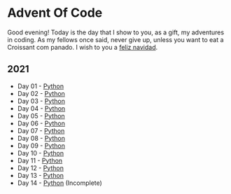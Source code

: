 # Advent Of Code

Good evening! Today is the day that I show to you, as a gift, my adventures in coding. As my fellows once said, never give up, unless you want to eat a Croissant com panado. I wish to you a [feliz navidad](https://youtu.be/ihW56Xa3XGQ).

## 2021
- Day 01 - [Python](<2021/day01>)
- Day 02 - [Python](<2021/day02>)
- Day 03 - [Python](<2021/day03>)
- Day 04 - [Python](<2021/day04>)
- Day 05 - [Python](<2021/day05>)
- Day 06 - [Python](<2021/day06>)
- Day 07 - [Python](<2021/day07>)
- Day 08 - [Python](<2021/day08>)
- Day 09 - [Python](<2021/day09>)
- Day 10 - [Python](<2021/day10>)
- Day 11 - [Python](<2021/day11>)
- Day 12 - [Python](<2021/day12>)
- Day 13 - [Python](<2021/day13>)
- Day 14 - [Python](<2021/day14>) (Incomplete)

